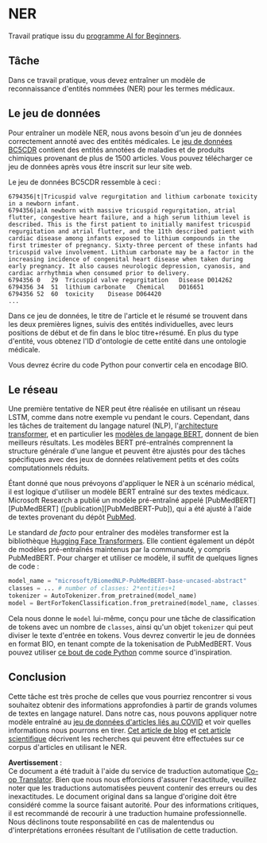 <!--
CO_OP_TRANSLATOR_METADATA:
{
  "original_hash": "032bda5068f543d6c1fcb30c34231461",
  "translation_date": "2025-08-24T20:48:23+00:00",
  "source_file": "lessons/5-NLP/19-NER/lab/README.md",
  "language_code": "fr"
}
-->
# NER

Travail pratique issu du [programme AI for Beginners](https://github.com/microsoft/ai-for-beginners).

## Tâche

Dans ce travail pratique, vous devez entraîner un modèle de reconnaissance d'entités nommées (NER) pour les termes médicaux.

## Le jeu de données

Pour entraîner un modèle NER, nous avons besoin d'un jeu de données correctement annoté avec des entités médicales. Le [jeu de données BC5CDR](https://biocreative.bioinformatics.udel.edu/tasks/biocreative-v/track-3-cdr/) contient des entités annotées de maladies et de produits chimiques provenant de plus de 1500 articles. Vous pouvez télécharger ce jeu de données après vous être inscrit sur leur site web.

Le jeu de données BC5CDR ressemble à ceci :

```
6794356|t|Tricuspid valve regurgitation and lithium carbonate toxicity in a newborn infant.
6794356|a|A newborn with massive tricuspid regurgitation, atrial flutter, congestive heart failure, and a high serum lithium level is described. This is the first patient to initially manifest tricuspid regurgitation and atrial flutter, and the 11th described patient with cardiac disease among infants exposed to lithium compounds in the first trimester of pregnancy. Sixty-three percent of these infants had tricuspid valve involvement. Lithium carbonate may be a factor in the increasing incidence of congenital heart disease when taken during early pregnancy. It also causes neurologic depression, cyanosis, and cardiac arrhythmia when consumed prior to delivery.
6794356	0	29	Tricuspid valve regurgitation	Disease	D014262
6794356	34	51	lithium carbonate	Chemical	D016651
6794356	52	60	toxicity	Disease	D064420
...
```

Dans ce jeu de données, le titre de l'article et le résumé se trouvent dans les deux premières lignes, suivis des entités individuelles, avec leurs positions de début et de fin dans le bloc titre+résumé. En plus du type d'entité, vous obtenez l'ID d'ontologie de cette entité dans une ontologie médicale.

Vous devrez écrire du code Python pour convertir cela en encodage BIO.

## Le réseau

Une première tentative de NER peut être réalisée en utilisant un réseau LSTM, comme dans notre exemple vu pendant le cours. Cependant, dans les tâches de traitement du langage naturel (NLP), l'[architecture transformer](https://fr.wikipedia.org/wiki/Transformer_(mod%C3%A8le_d%27apprentissage_automatique)), et en particulier les [modèles de langage BERT](https://fr.wikipedia.org/wiki/BERT_(mod%C3%A8le_de_langage)), donnent de bien meilleurs résultats. Les modèles BERT pré-entraînés comprennent la structure générale d'une langue et peuvent être ajustés pour des tâches spécifiques avec des jeux de données relativement petits et des coûts computationnels réduits.

Étant donné que nous prévoyons d'appliquer le NER à un scénario médical, il est logique d'utiliser un modèle BERT entraîné sur des textes médicaux. Microsoft Research a publié un modèle pré-entraîné appelé [PubMedBERT][PubMedBERT] ([publication][PubMedBERT-Pub]), qui a été ajusté à l'aide de textes provenant du dépôt [PubMed](https://pubmed.ncbi.nlm.nih.gov/).

Le standard *de facto* pour entraîner des modèles transformer est la bibliothèque [Hugging Face Transformers](https://huggingface.co/). Elle contient également un dépôt de modèles pré-entraînés maintenus par la communauté, y compris PubMedBERT. Pour charger et utiliser ce modèle, il suffit de quelques lignes de code :

```python
model_name = "microsoft/BiomedNLP-PubMedBERT-base-uncased-abstract"
classes = ... # number of classes: 2*entities+1
tokenizer = AutoTokenizer.from_pretrained(model_name)
model = BertForTokenClassification.from_pretrained(model_name, classes)
```

Cela nous donne le `model` lui-même, conçu pour une tâche de classification de tokens avec un nombre de `classes`, ainsi qu'un objet `tokenizer` qui peut diviser le texte d'entrée en tokens. Vous devrez convertir le jeu de données en format BIO, en tenant compte de la tokenisation de PubMedBERT. Vous pouvez utiliser [ce bout de code Python](https://gist.github.com/shwars/580b55684be3328eb39ecf01b9cbbd88) comme source d'inspiration.

## Conclusion

Cette tâche est très proche de celles que vous pourriez rencontrer si vous souhaitez obtenir des informations approfondies à partir de grands volumes de textes en langage naturel. Dans notre cas, nous pouvons appliquer notre modèle entraîné au [jeu de données d'articles liés au COVID](https://www.kaggle.com/allen-institute-for-ai/CORD-19-research-challenge) et voir quelles informations nous pourrons en tirer. [Cet article de blog](https://soshnikov.com/science/analyzing-medical-papers-with-azure-and-text-analytics-for-health/) et [cet article scientifique](https://www.mdpi.com/2504-2289/6/1/4) décrivent les recherches qui peuvent être effectuées sur ce corpus d'articles en utilisant le NER.

**Avertissement** :  
Ce document a été traduit à l'aide du service de traduction automatique [Co-op Translator](https://github.com/Azure/co-op-translator). Bien que nous nous efforcions d'assurer l'exactitude, veuillez noter que les traductions automatisées peuvent contenir des erreurs ou des inexactitudes. Le document original dans sa langue d'origine doit être considéré comme la source faisant autorité. Pour des informations critiques, il est recommandé de recourir à une traduction humaine professionnelle. Nous déclinons toute responsabilité en cas de malentendus ou d'interprétations erronées résultant de l'utilisation de cette traduction.
